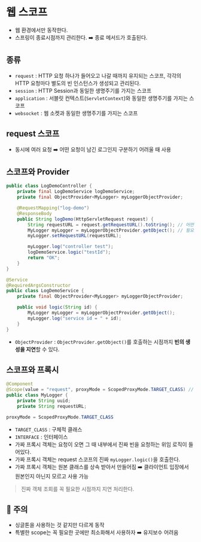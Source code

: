 # 웹 스코프

- 웹 환경에서만 동작한다.
- 스프링이 종료시점까지 관리한다. ➡️ 종료 메서드가 호출된다.

## 종류

- `request` : HTTP 요청 하나가 들어오고 나갈 때까지 유지되는 스코프, 각각의 HTTP 요청마다 별도의 빈 인스턴스가 생성되고 관리된다.
- `session` : HTTP Session과 동일한 생명주기를 가지는 스코프
- `application` : 서블릿 컨텍스트(`ServletContext`)와 동일한 생명주기를 가지는 스코프
- `websocket` : 웹 소켓과 동일한 생명주기를 가지는 스코프

## request 스코프

- 동시에 여러 요청 ➡️ 어떤 요청이 남긴 로그인지 구분하기 어려울 때 사용

## 스코프와 Provider

```java
public class LogDemoController {
    private final LogDemoService logDemoService;
    private final ObjectProvider<MyLogger> myLoggerObjectProvider;

    @RequestMapping("log-demo")
    @ResponseBody
    public String logDemo(HttpServletRequest request) {
        String requestURL = request.getRequestURL().toString(); // 어떤 URL로 들어왔는지 알 수 있다.
        MyLogger myLogger = myLoggerObjectProvider.getObject(); // 필요한 시점에 받음
        myLogger.setRequestURL(requestURL);

        myLogger.log("controller test");
        logDemoService.logic("testId");
        return "OK";
    }
}
```

```java
@Service
@RequiredArgsConstructor
public class LogDemoService {
    private final ObjectProvider<MyLogger> myLoggerObjectProvider;

    public void logic(String id) {
        MyLogger myLogger = myLoggerObjectProvider.getObject();
        myLogger.log("service id = " + id);
    }
}
```

- `ObjectProvider` : `ObjectProvider.getObject()`를 호출하는 시점까지 **빈의 생성을 지연**할 수 있다.

## 스코프와 프록시

```java
@Component
@Scope(value = "request", proxyMode = ScopedProxyMode.TARGET_CLASS) // 프록시 모드
public class MyLogger {
    private String uuid;
    private String requestURL;
```

```java
proxyMode = ScopedProxyMode.TARGET_CLASS
```

- `TARGET_CLASS` : 구체적 클래스
- `INTERFACE` : 인터페이스
- 가짜 프록시 객체는 요청이 오면 그 때 내부에서 진짜 빈을 요청하는 위임 로직이 들어있다.
- 가짜 프록시 객체는 request 스코프의 진짜 `myLogger.logic()`을 호출한다.
- 가짜 프록시 객체는 원본 클래스를 상속 받아서 만들어짐 ➡️ 클라이언트 입장에서 원본인지 아닌지 모르고 사용 가능

> 진짜 객체 조회를 꼭 필요한 시점까지 지연 처리한다.

## 🚨 주의

- 싱글톤을 사용하는 것 같지만 다르게 동작
- 특별한 scope는 꼭 필요한 곳에만 최소화해서 사용하자 ➡️ 유지보수 어려움
